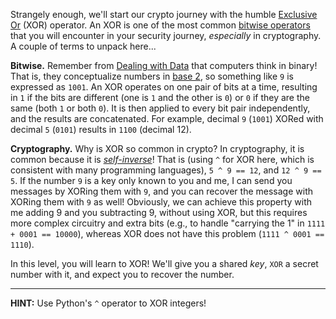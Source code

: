 Strangely enough, we'll start our crypto journey with the humble [Exclusive Or](https://en.wikipedia.org/wiki/Exclusive_or) (XOR) operator.
An XOR is one of the most common [bitwise operators](https://en.wikipedia.org/wiki/Logical_connective) that you will encounter in your security journey, _especially_ in cryptography.
A couple of terms to unpack here...

**Bitwise.**
Remember from [Dealing with Data](/fundamentals/data-dealings/) that computers think in binary!
That is, they conceptualize numbers in [base 2](https://www.google.com/search?q=learn+number+bases), so something like `9` is expressed as `1001`.
An XOR operates on one pair of bits at a time, resulting in `1` if the bits are different (one is `1` and the other is `0`) or `0` if they are the same (both `1` or both `0`).
It is then applied to every bit pair independently, and the results are concatenated.
For example, decimal `9` (`1001`) XORed with decimal `5` (`0101`) results in `1100` (decimal 12).

**Cryptography.**
Why is XOR so common in crypto?
In cryptography, it is common because it is [_self-inverse_](https://en.wikipedia.org/wiki/Exclusive_or#Properties)!
That is (using `^` for XOR here, which is consistent with many programming languages), `5 ^ 9 == 12`, and `12 ^ 9 == 5`.
If the number `9` is a key only known to you and me, I can send you messages by XORing them with `9`, and you can recover the message with XORing them with `9` as well!
Obviously, we can achieve this property with me adding 9 and you subtracting 9, without using XOR, but this requires more complex circuitry and extra bits (e.g., to handle "carrying the 1" in `1111 + 0001 == 10000`), whereas XOR does not have this problem (`1111 ^ 0001 == 1110`).

In this level, you will learn to XOR!
We'll give you a shared _key_, `XOR` a secret number with it, and expect you to recover the number.

----
**HINT:** Use Python's `^` operator to XOR integers!
